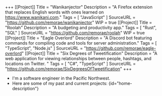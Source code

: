 +++
[[Project]]
  Title = "Wanikanjector"
  Description = "A Firefox extension that replaces English words with ones learned on https://www.wanikani.com."
  Tags = [ "JavaScript" ]
  SourceURL = "https://github.com/remorae/wanikanjector"
  WIP = true
[[Project]]
  Title = "Roolah"
  Description = "A budgeting and productivity app."
  Tags = [ "Rust", "SQL" ]
  SourceURL = "https://github.com/remorae/roolah"
  WIP = true
[[Project]]
  Title = "Eagle Overlord"
  Description = "A Discord bot featuring commands for compiling code and tools for server administration."
  Tags = [ "TypeScript", "Node.js" ]
  SourceURL = "https://github.com/remorae/eagle-overlord"
[[Project]]
  Title = "Six Degrees of Tweetification"
  Description = "A web application for viewing relationships between people, hashtags, and locations on Twitter. "
  Tags = [ "C#", "TypeScript" ]
  SourceURL = "https://github.com/remorae/SixDegreesOfTweetification"
+++
- I'm a software engineer in the Pacific Northwest.
- Here are some of my past and current projects:
{id="home-description"}
